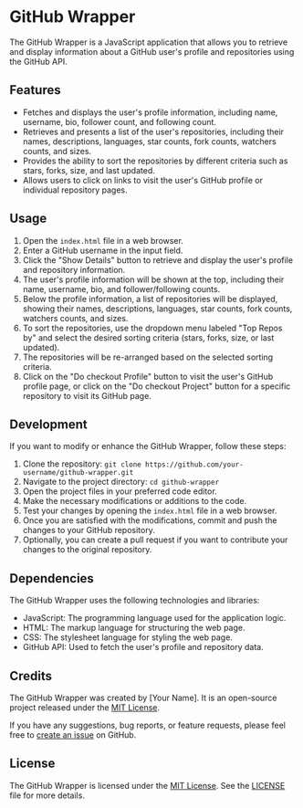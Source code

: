 # GitHub Wrapper

The GitHub Wrapper is a JavaScript application that allows you to retrieve and display information about a GitHub user's profile and repositories using the GitHub API.

## Features

- Fetches and displays the user's profile information, including name, username, bio, follower count, and following count.
- Retrieves and presents a list of the user's repositories, including their names, descriptions, languages, star counts, fork counts, watchers counts, and sizes.
- Provides the ability to sort the repositories by different criteria such as stars, forks, size, and last updated.
- Allows users to click on links to visit the user's GitHub profile or individual repository pages.

## Usage

1. Open the `index.html` file in a web browser.
2. Enter a GitHub username in the input field.
3. Click the "Show Details" button to retrieve and display the user's profile and repository information.
4. The user's profile information will be shown at the top, including their name, username, bio, and follower/following counts.
5. Below the profile information, a list of repositories will be displayed, showing their names, descriptions, languages, star counts, fork counts, watchers counts, and sizes.
6. To sort the repositories, use the dropdown menu labeled "Top Repos by" and select the desired sorting criteria (stars, forks, size, or last updated).
7. The repositories will be re-arranged based on the selected sorting criteria.
8. Click on the "Do checkout Profile" button to visit the user's GitHub profile page, or click on the "Do checkout Project" button for a specific repository to visit its GitHub page.

## Development

If you want to modify or enhance the GitHub Wrapper, follow these steps:

1. Clone the repository: `git clone https://github.com/your-username/github-wrapper.git`
2. Navigate to the project directory: `cd github-wrapper`
3. Open the project files in your preferred code editor.
4. Make the necessary modifications or additions to the code.
5. Test your changes by opening the `index.html` file in a web browser.
6. Once you are satisfied with the modifications, commit and push the changes to your GitHub repository.
7. Optionally, you can create a pull request if you want to contribute your changes to the original repository.

## Dependencies

The GitHub Wrapper uses the following technologies and libraries:

- JavaScript: The programming language used for the application logic.
- HTML: The markup language for structuring the web page.
- CSS: The stylesheet language for styling the web page.
- GitHub API: Used to fetch the user's profile and repository data.

## Credits

The GitHub Wrapper was created by [Your Name]. It is an open-source project released under the [MIT License](https://opensource.org/licenses/MIT).

If you have any suggestions, bug reports, or feature requests, please feel free to [create an issue](https://github.com/your-username/github-wrapper/issues) on GitHub.

## License

The GitHub Wrapper is licensed under the [MIT License](https://opensource.org/licenses/MIT). See the [LICENSE](LICENSE) file for more details.
